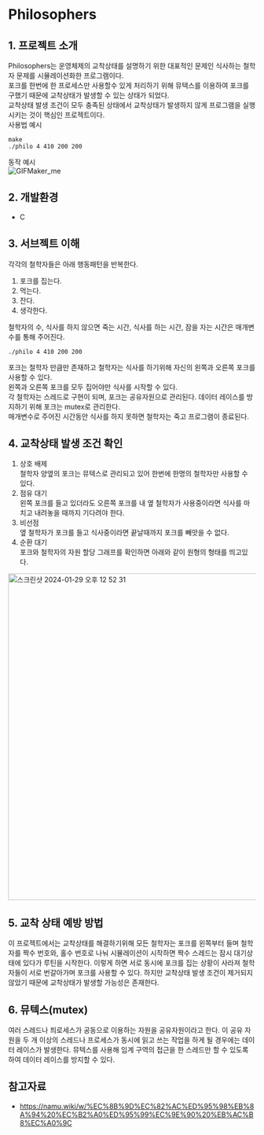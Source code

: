 # Philosophers
## 1. 프로젝트 소개
Philosophers는 운영체제의 교착상태를 설명하기 위한 대표적인 문제인 식사하는 철학자 문제를 시뮬레이션화한 프로그램이다. \
포크를 한번에 한 프로세스만 사용할수 있게 처리하기 위해 뮤텍스를 이용하여 포크를 구했기 때문에 교착상태가 발생할 수 있는 상태가 되었다. \
교착상태 발생 조건이 모두 충족된 상태에서 교착상태가 발생하지 않게 프로그램을 실행시키는 것이 핵심인 프로젝트이다.  
사용법 예시
```
make
./philo 4 410 200 200
```
동작 예시  
![GIFMaker_me](https://github.com/minsubro/42-Philosophers/assets/96279704/fc79a069-cb8c-4d53-a5cb-be825856fcda)
## 2. 개발환경
- C
## 3. 서브젝트 이해
각각의 철학자들은 아래 행동패턴을 반복한다.
1. 포크를 집는다.
2. 먹는다.
3. 잔다.
4. 생각한다. 

철학자의 수, 식사를 하지 않으면 죽는 시간, 식사를 하는 시간, 잠을 자는 시간은 매개변수를 통해 주어진다.
```
./philo 4 410 200 200
```
포크는 철학자 만큼만 존재하고 철학자는 식사를 하기위해 자신의 왼쪽과 오른쪽 포크를 사용할 수 있다. \
왼쪽과 오른쪽 포크를 모두 집어야만 식사를 시작할 수 있다. \
각 철학자는 스레드로 구현이 되며, 포크는 공유자원으로 관리된다. 데이터 레이스를 방지하기 위해 포크는 mutex로 관리한다. \
매개변수로 주어진 시간동안 식사를 하지 못하면 철학자는 죽고 프로그램이 종료된다.
## 4. 교착상태 발생 조건 확인
1. 상호 배제 \
철학자 양옆의 포크는 뮤텍스로 관리되고 있어 한번에 한명의 철학자만 사용할 수 있다.
2. 점유 대기 \
왼쪽 포크를 들고 있더라도 오른쪽 포크를 내 옆 철학자가 사용중이라면 식사를 마치고 내려놓을 때까지 기다려야 한다.
3. 비선점 \
옆 철학자가 포크를 들고 식사중이라면 끝날때까지 포크를 빼앗을 수 없다.
4. 순환 대기 \
포크와 철학자의 자원 할당 그래프를 확인하면 아래와 같이 원형의 형태를 띄고있다.
<img width="665" alt="스크린샷 2024-01-29 오후 12 52 31" src="https://github.com/minsubro/42-Philosophers/assets/96279704/7c2e5ee3-7df7-4c34-97ba-e6515f374552">

## 5. 교착 상태 예방 방법
이 프로젝트에서는 교착상태를 해결하기위해 모든 철학자는 포크를 왼쪽부터 들며 철학자를 짝수 번호와, 홀수 번호로 나눠 시뮬레이션이 시작하면 짝수 스레드는 잠시 대기상태에 있다가 루틴을 시작한다. 이렇게 하면 서로 동시에 포크를 집는 상황이 사라져 철학자들이 서로 번갈아가며 포크를 사용할 수 있다. 하지만 교착상태 발생 조건이 제거되지 않았기 때문에 교착상태가 발생할 가능성은 존재한다.

## 6. 뮤텍스(mutex)
여러 스레드나 픠로세스가 공동으로 이용하는 자원을 공유자원이라고 한다. 이 공유 자원을 두 개 이상의 스레드나 프로세스가 동시에 읽고 쓰는 작업을 하게 될 경우에는 데이터 레이스가 발생한다. 뮤텍스를 사용해 임계 구역의 접근을 한 스레드만 할 수 있도록 하여 데이터 레이스를 방지할 수 있다.
## 참고자료
- https://namu.wiki/w/%EC%8B%9D%EC%82%AC%ED%95%98%EB%8A%94%20%EC%B2%A0%ED%95%99%EC%9E%90%20%EB%AC%B8%EC%A0%9C